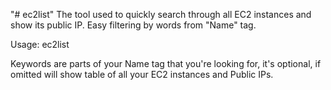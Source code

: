 "# ec2list" 
The tool used to quickly search through all EC2 instances and show its public IP.
Easy filtering by words from "Name" tag.

Usage: 
ec2list <some keyword> <another keyword>

Keywords are parts of your Name tag that you're looking for, it's optional, if omitted will show table of all your EC2 instances and Public IPs.
